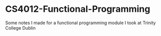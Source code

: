 # CS4012-Functional-Programming

Some notes I made for a functional programming module I took at Trinity College Dublin
